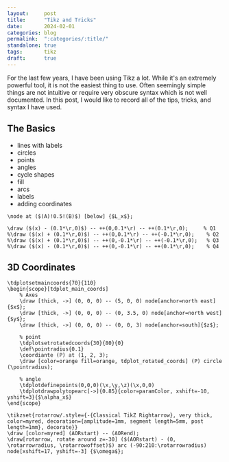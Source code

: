 ```yaml
---
layout:     post
title:      "Tikz and Tricks"
date:       2024-02-01
categories: blog
permalink:  ":categories/:title/"
standalone: true
tags:       tikz
draft:      true
---
```


For the last few years, I have been using Tikz a lot. While it's an extremely powerful tool, it is not the easiest thing to use. Often seemingly simple things are not intuitive or require very obscure syntax which is not well documented. In this post, I would like to record all of the tips, tricks, and syntax I have used.

<!-- https://t1ng.dk/guide/Drawing-with-TikZ/ -->

## The Basics

- lines with labels
- circles
- points
- angles
- cycle shapes
- fill
- arcs
- labels
- adding coordinates

```
\node at ($(A)!0.5!(B)$) [below] {$L_x$};
```

```
\draw ($(x) - (0.1*\r,0)$) -- ++(0,0.1*\r) -- ++(0.1*\r,0);     % Q1
%\draw ($(x) + (0.1*\r,0)$) -- ++(0,0.1*\r) -- ++(-0.1*\r,0);    % Q2
%\draw ($(x) + (0.1*\r,0)$) -- ++(0,-0.1*\r) -- ++(-0.1*\r,0);   % Q3
%\draw ($(x) - (0.1*\r,0)$) -- ++(0,-0.1*\r) -- ++(0.1*\r,0);    % Q4
```

## 3D Coordinates

```
\tdplotsetmaincoords{70}{110}
\begin{scope}[tdplot_main_coords]
    % Axes
    \draw [thick, ->] (0, 0, 0) -- (5, 0, 0) node[anchor=north east]{$x$};
    \draw [thick, ->] (0, 0, 0) -- (0, 3.5, 0) node[anchor=north west]{$y$};
    \draw [thick, ->] (0, 0, 0) -- (0, 0, 3) node[anchor=south]{$z$};

    % point
    \tdplotsetrotatedcoords{30}{80}{0}
    \def\pointradius{0.1}
    \coordiante (P) at (1, 2, 3);
    \draw [color=orange fill=orange, tdplot_rotated_coords] (P) circle (\pointradius);

    % angle
    \tdplotdefinepoints(0,0,0)(\x,\y,\z)(\x,0,0)
    \tdplotdrawpolytopearc[->]{0.85}{color=paramColor, xshift=-10, yshift=3}{$\alpha_x$}
\end{scope}
```

```
\tikzset{rotarrow/.style={-{Classical TikZ Rightarrow}, very thick, color=myred, decoration={amplitude=1mm, segment length=5mm, post length=1mm}, decorate}}
\draw [color=myred] (AORstart) -- (AORend);
\draw[rotarrow, rotate around z=-30] ($(AORstart) - (0, \rotarrowradius, \rotarrowoffset)$) arc (-90:210:\rotarrowradius) node[xshift=17, yshift=-3] {$\omega$};
```
